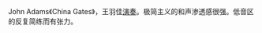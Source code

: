 John Adams《China Gates》，王羽佳[演奏](https://www.youtube.com/watch?v=KWrCdZ-FYlI)。极简主义的和声渗透感很强。低音区的反复简练而有张力。